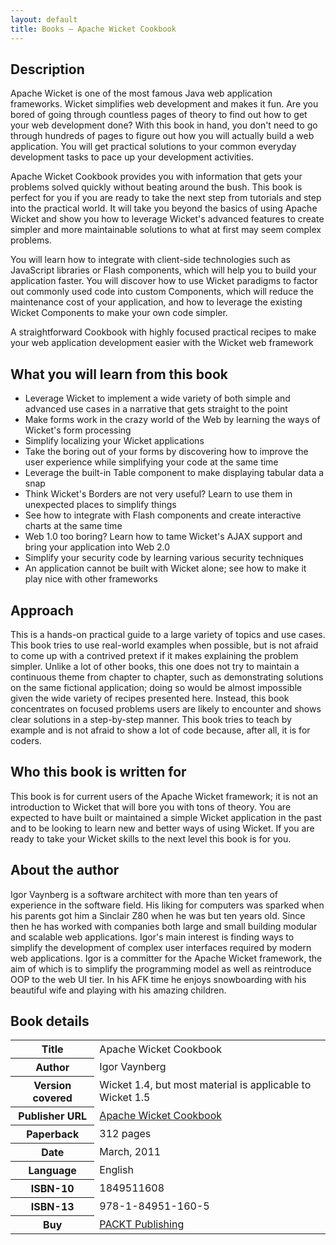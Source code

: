 ```yaml
---
layout: default
title: Books — Apache Wicket Cookbook
---
```


## Description ##

Apache Wicket is one of the most famous Java web application frameworks. Wicket simplifies web development and makes it fun. Are you bored of going through countless pages of theory to find out how to get your web development done? With this book in hand, you don't need to go through hundreds of pages to figure out how you will actually build a web application. You will get practical solutions to your common everyday development tasks to pace up your development activities.

Apache Wicket Cookbook provides you with information that gets your problems solved quickly without beating around the bush. This book is perfect for you if you are ready to take the next step from tutorials and step into the practical world. It will take you beyond the basics of using Apache Wicket and show you how to leverage Wicket's advanced features to create simpler and more maintainable solutions to what at first may seem complex problems.

You will learn how to integrate with client-side technologies such as JavaScript libraries or Flash components, which will help you to build your application faster. You will discover how to use Wicket paradigms to factor out commonly used code into custom Components, which will reduce the maintenance cost of your application, and how to leverage the existing Wicket Components to make your own code simpler.

A straightforward Cookbook with highly focused practical recipes to make your web application development easier with the Wicket web framework

## What you will learn from this book ##

* Leverage Wicket to implement a wide variety of both simple and advanced use cases in a narrative that gets straight to the point
* Make forms work in the crazy world of the Web by learning the ways of Wicket's form processing
* Simplify localizing your Wicket applications
* Take the boring out of your forms by discovering how to improve the user experience while simplifying your code at the same time
* Leverage the built-in Table component to make displaying tabular data a snap
* Think Wicket's Borders are not very useful? Learn to use them in unexpected places to simplify things
* See how to integrate with Flash components and create interactive charts at the same time
* Web 1.0 too boring? Learn how to tame Wicket's AJAX support and bring your application into Web 2.0
* Simplify your security code by learning various security techniques
* An application cannot be built with Wicket alone; see how to make it play nice with other frameworks

## Approach ##

This is a hands-on practical guide to a large variety of topics and use cases. This book tries to use real-world examples when possible, but is not afraid to come up with a contrived pretext if it makes explaining the problem simpler. Unlike a lot of other books, this one does not try to maintain a continuous theme from chapter to chapter, such as demonstrating solutions on the same fictional application; doing so would be almost impossible given the wide variety of recipes presented here. Instead, this book concentrates on focused problems users are likely to encounter and shows clear solutions in a step-by-step manner. This book tries to teach by example and is not afraid to show a lot of code because, after all, it is for coders.

## Who this book is written for ##

This book is for current users of the Apache Wicket framework; it is not an introduction to Wicket that will bore you with tons of theory. You are expected to have built or maintained a simple Wicket application in the past and to be looking to learn new and better ways of using Wicket. If you are ready to take your Wicket skills to the next level this book is for you.

## About the author ##

Igor Vaynberg is a software architect with more than ten years of experience in the software field. His liking for computers was sparked when his parents got him a Sinclair Z80 when he was but ten years old. Since then he has worked with companies both large and small building modular and scalable web applications. Igor's main interest is finding ways to simplify the development of complex user interfaces required by modern web applications. Igor is a committer for the Apache Wicket framework, the aim of which is to simplify the programming model as well as reintroduce OOP to the web UI tier. In his AFK time he enjoys snowboarding with his beautiful wife and playing with his amazing children.


## Book details ##

<table>
	<tr>
		<th>Title</th>
		<td>Apache Wicket Cookbook</td>
	</tr>
	<tr>
		<th>Author</th>
		<td>Igor Vaynberg</td>
	</tr>
	<tr>
		<th>Version covered</th>
		<td>Wicket 1.4, but most material is applicable to Wicket 1.5</td>
	</tr>
	<tr>
		<th>Publisher URL</th>
		<td><a href="http://www.packtpub.com/apache-wicket-cookbook/book">Apache Wicket Cookbook</a></td>
	</tr>
	<tr>
		<th>Paperback</th>
		<td>312 pages</td>
	</tr>
	<tr>
		<th>Date</th>
		<td>March, 2011</td>
	</tr>
	<tr>
		<th>Language</th>
		<td>English</td>
	</tr>
	<tr>
		<th>ISBN-10</th>
		<td>1849511608</td>
	</tr>
	<tr>
		<th>ISBN-13</th>
		<td>978-1-84951-160-5</td>
	</tr>
	<tr>
		<th>Buy</th>
		<td><a href="http://www.packtpub.com/apache-wicket-cookbook/book">PACKT Publishing</a></td>
	</tr>
</table>
		

